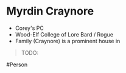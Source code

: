 # Myrdin Craynore
- Corey's PC
- Wood-Elf College of Lore Bard / Rogue 
- Family (Craynore) is a prominent house in 

> TODO: 

#Person